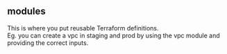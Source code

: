 ## modules
This is where you put reusable Terraform definitions.  
Eg. you can create a vpc in staging and prod by using the vpc module and providing the correct inputs.
